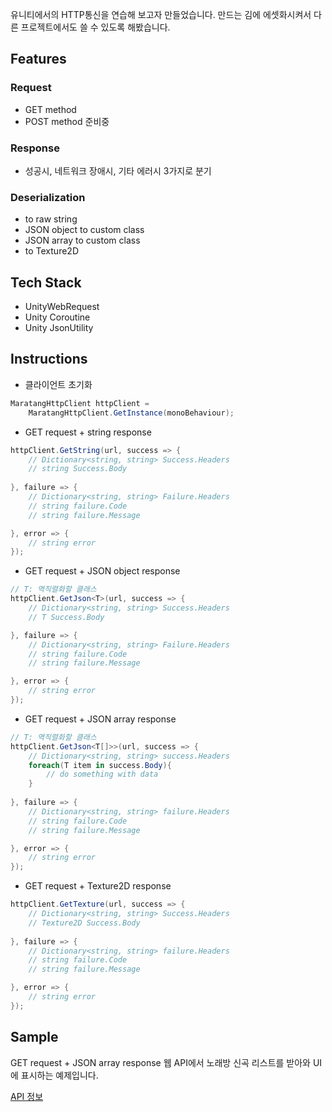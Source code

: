 유니티에서의 HTTP통신을 연습해 보고자 만들었습니다.
만드는 김에 에셋화시켜서 다른 프로젝트에서도 쓸 수 있도록 해봤습니다.

## Features
### Request
* GET method
* POST method 준비중

### Response
* 성공시, 네트워크 장애시, 기타 에러시 3가지로 분기

### Deserialization
* to raw string
* JSON object to custom class
* JSON array to custom class
* to Texture2D

## Tech Stack
* UnityWebRequest
* Unity Coroutine
* Unity JsonUtility

## Instructions
* 클라이언트 초기화
```csharp
MaratangHttpClient httpClient = 
    MaratangHttpClient.GetInstance(monoBehaviour);
```

* GET request + string response
```csharp
httpClient.GetString(url, success => {
    // Dictionary<string, string> Success.Headers
    // string Success.Body
    
}, failure => { 
    // Dictionary<string, string> Failure.Headers
    // string failure.Code
    // string failure.Message

}, error => { 
    // string error
});
```

* GET request + JSON object response
```csharp
// T: 역직렬화할 클래스
httpClient.GetJson<T>(url, success => {
    // Dictionary<string, string> Success.Headers
    // T Success.Body

}, failure => { 
    // Dictionary<string, string> Failure.Headers
    // string failure.Code
    // string failure.Message

}, error => { 
    // string error
});
```

* GET request + JSON array response
```csharp
// T: 역직렬화할 클래스
httpClient.GetJson<T[]>>(url, success => {
    // Dictionary<string, string> success.Headers
    foreach(T item in success.Body){
        // do something with data
    }
    
}, failure => { 
    // Dictionary<string, string> failure.Headers
    // string failure.Code
    // string failure.Message

}, error => { 
    // string error
});
```

* GET request + Texture2D response
```csharp
httpClient.GetTexture(url, success => {
    // Dictionary<string, string> Success.Headers
    // Texture2D Success.Body
    
}, failure => { 
    // Dictionary<string, string> failure.Headers
    // string failure.Code
    // string failure.Message

}, error => { 
    // string error
});
```

## Sample
GET request + JSON array response
웹 API에서 노래방 신곡 리스트를 받아와 UI에 표시하는 예제입니다.

[API 정보](https://pureani.tistory.com/4997)